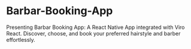 # Barbar-Booking-App
Presenting Barbar Booking App: A React Native App integrated with Viro React. Discover, choose, and book your preferred hairstyle and barber effortlessly.
